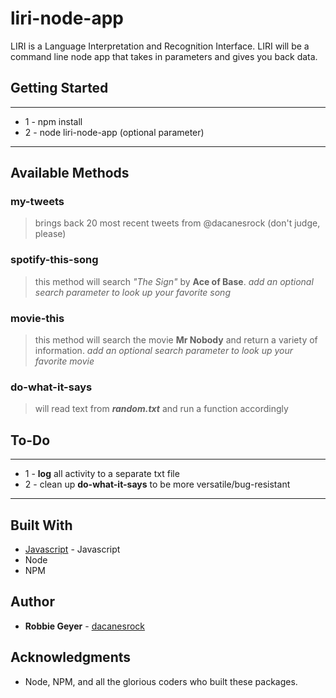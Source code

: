 # liri-node-app
LIRI is a Language Interpretation and Recognition Interface. LIRI will be a command line node app that takes in parameters and gives you back data.

## Getting Started
***
* 1 - npm install
* 2 - node liri-node-app <enter method> (optional parameter)
***
## Available Methods

### my-tweets
>brings back 20 most recent tweets from @dacanesrock (don't judge, please)
### spotify-this-song
>this method will search _"The Sign"_ by **Ace of Base**. 
>_add an optional search parameter to look up your favorite song_
### movie-this
>this method will search the movie **Mr Nobody** and return a variety of information. 
>_add an optional search parameter to look up your favorite movie_
### do-what-it-says
>will read text from **_random.txt_** and run a function accordingly

## To-Do
***
* 1 - **log** all activity to a separate txt file
* 2 - clean up **do-what-it-says** to be more versatile/bug-resistant
***

## Built With

* [Javascript](https://www.javascript.com/) - Javascript
* Node
* NPM

## Author

* **Robbie Geyer** - [dacanesrock](https://github.com/dacanesrock)

## Acknowledgments

* Node, NPM, and all the glorious coders who built these packages.
